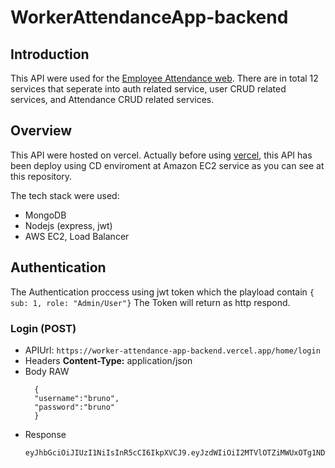 # WorkerAttendanceApp-backend
## Introduction
This API were used for the [Employee Attendance web](https://employee-attendance-project.vercel.app/). There are in total 12 services that seperate into auth related service, user CRUD related services, and Attendance CRUD related services.

## Overview
This API were hosted on vercel. Actually before using [vercel](https://vercel.com/), this API has been deploy using CD enviroment at Amazon EC2 service as you can see at this repository.

The tech stack were used:
- MongoDB
- Nodejs (express, jwt)
- AWS EC2, Load Balancer

## Authentication
The Authentication proccess using jwt token which the playload contain ``` { sub: 1, role: "Admin/User"} ```  The Token will return as http respond.

### Login (POST)
- APIUrl:
  ```https://worker-attendance-app-backend.vercel.app/home/login```
- Headers
  <strong>Content-Type:</strong> application/json
- Body RAW
  ```
    {
    "username":"bruno",
    "password":"bruno"
    }
  ```
- Response
  ```
  eyJhbGciOiJIUzI1NiIsInR5cCI6IkpXVCJ9.eyJzdWIiOiI2MTVlOTZiMWUxOTg1NDAwMTY0ZDVlY2YiLCJyb2xlIjoiQWRtaW4iLCJpYXQiOjE2NDAwNzUxOTh9.lAX9uE4VyhkSX8E57QMXxERMUwVcBy0wKDh_zlyO9ck
  ```

